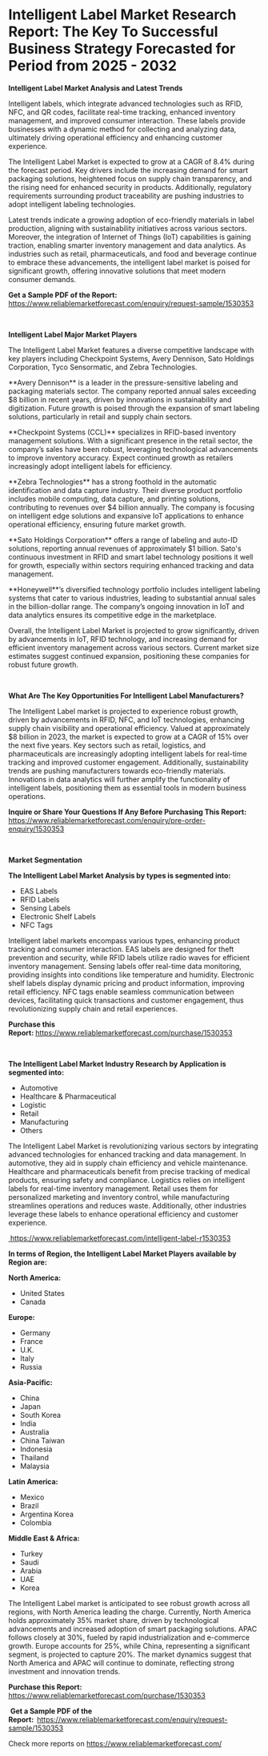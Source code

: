<p><h1>Intelligent Label Market Research Report: The Key To Successful Business Strategy Forecasted for Period from 2025 - 2032</h1></p><p><strong>Intelligent Label Market Analysis and Latest Trends</strong></p>
<p><p>Intelligent labels, which integrate advanced technologies such as RFID, NFC, and QR codes, facilitate real-time tracking, enhanced inventory management, and improved consumer interaction. These labels provide businesses with a dynamic method for collecting and analyzing data, ultimately driving operational efficiency and enhancing customer experience.</p><p>The Intelligent Label Market is expected to grow at a CAGR of 8.4% during the forecast period. Key drivers include the increasing demand for smart packaging solutions, heightened focus on supply chain transparency, and the rising need for enhanced security in products. Additionally, regulatory requirements surrounding product traceability are pushing industries to adopt intelligent labeling technologies. </p><p>Latest trends indicate a growing adoption of eco-friendly materials in label production, aligning with sustainability initiatives across various sectors. Moreover, the integration of Internet of Things (IoT) capabilities is gaining traction, enabling smarter inventory management and data analytics. As industries such as retail, pharmaceuticals, and food and beverage continue to embrace these advancements, the intelligent label market is poised for significant growth, offering innovative solutions that meet modern consumer demands.</p></p>
<p><strong>Get a Sample PDF of the Report:&nbsp;</strong> <a href="https://www.reliablemarketforecast.com/enquiry/request-sample/1530353?utm_campaign=3574&utm_medium=2&utm_source=Github&utm_content=ia&utm_term=04042025&utm_id=intelligent-label">https://www.reliablemarketforecast.com/enquiry/request-sample/1530353</a></p>
<p>&nbsp;</p>
<p><strong>Intelligent Label Major Market Players</strong></p>
<p><p>The Intelligent Label Market features a diverse competitive landscape with key players including Checkpoint Systems, Avery Dennison, Sato Holdings Corporation, Tyco Sensormatic, and Zebra Technologies.</p><p>**Avery Dennison** is a leader in the pressure-sensitive labeling and packaging materials sector. The company reported annual sales exceeding $8 billion in recent years, driven by innovations in sustainability and digitization. Future growth is poised through the expansion of smart labeling solutions, particularly in retail and supply chain sectors.</p><p>**Checkpoint Systems (CCL)** specializes in RFID-based inventory management solutions. With a significant presence in the retail sector, the company’s sales have been robust, leveraging technological advancements to improve inventory accuracy. Expect continued growth as retailers increasingly adopt intelligent labels for efficiency.</p><p>**Zebra Technologies** has a strong foothold in the automatic identification and data capture industry. Their diverse product portfolio includes mobile computing, data capture, and printing solutions, contributing to revenues over $4 billion annually. The company is focusing on intelligent edge solutions and expansive IoT applications to enhance operational efficiency, ensuring future market growth.</p><p>**Sato Holdings Corporation** offers a range of labeling and auto-ID solutions, reporting annual revenues of approximately $1 billion. Sato's continuous investment in RFID and smart label technology positions it well for growth, especially within sectors requiring enhanced tracking and data management.</p><p>**Honeywell**’s diversified technology portfolio includes intelligent labeling systems that cater to various industries, leading to substantial annual sales in the billion-dollar range. The company’s ongoing innovation in IoT and data analytics ensures its competitive edge in the marketplace.</p><p>Overall, the Intelligent Label Market is projected to grow significantly, driven by advancements in IoT, RFID technology, and increasing demand for efficient inventory management across various sectors. Current market size estimates suggest continued expansion, positioning these companies for robust future growth.</p></p>
<p>&nbsp;</p>
<p><strong>What Are The Key Opportunities For Intelligent Label Manufacturers?</strong></p>
<p><p>The Intelligent Label market is projected to experience robust growth, driven by advancements in RFID, NFC, and IoT technologies, enhancing supply chain visibility and operational efficiency. Valued at approximately $8 billion in 2023, the market is expected to grow at a CAGR of 15% over the next five years. Key sectors such as retail, logistics, and pharmaceuticals are increasingly adopting intelligent labels for real-time tracking and improved customer engagement. Additionally, sustainability trends are pushing manufacturers towards eco-friendly materials. Innovations in data analytics will further amplify the functionality of intelligent labels, positioning them as essential tools in modern business operations.</p></p>
<p><strong>Inquire or Share Your Questions If Any Before Purchasing This Report:</strong> <a href="https://www.reliablemarketforecast.com/enquiry/pre-order-enquiry/1530353?utm_campaign=3574&utm_medium=2&utm_source=Github&utm_content=ia&utm_term=04042025&utm_id=intelligent-label">https://www.reliablemarketforecast.com/enquiry/pre-order-enquiry/1530353</a></p>
<p>&nbsp;</p>
<p><strong>Market Segmentation</strong></p>
<p><strong>The Intelligent Label Market Analysis by types is segmented into:</strong></p>
<p><ul><li>EAS Labels</li><li>RFID Labels</li><li>Sensing Labels</li><li>Electronic Shelf Labels</li><li>NFC Tags</li></ul></p>
<p><p>Intelligent label markets encompass various types, enhancing product tracking and consumer interaction. EAS labels are designed for theft prevention and security, while RFID labels utilize radio waves for efficient inventory management. Sensing labels offer real-time data monitoring, providing insights into conditions like temperature and humidity. Electronic shelf labels display dynamic pricing and product information, improving retail efficiency. NFC tags enable seamless communication between devices, facilitating quick transactions and customer engagement, thus revolutionizing supply chain and retail experiences.</p></p>
<p><strong>Purchase this Report:&nbsp;</strong><a href="https://www.reliablemarketforecast.com/purchase/1530353?utm_campaign=3574&utm_medium=2&utm_source=Github&utm_content=ia&utm_term=04042025&utm_id=intelligent-label">https://www.reliablemarketforecast.com/purchase/1530353</a></p>
<p>&nbsp;</p>
<p><strong>The Intelligent Label Market Industry Research by Application is segmented into:</strong></p>
<p><ul><li>Automotive</li><li>Healthcare & Pharmaceutical</li><li>Logistic</li><li>Retail</li><li>Manufacturing</li><li>Others</li></ul></p>
<p><p>The Intelligent Label Market is revolutionizing various sectors by integrating advanced technologies for enhanced tracking and data management. In automotive, they aid in supply chain efficiency and vehicle maintenance. Healthcare and pharmaceuticals benefit from precise tracking of medical products, ensuring safety and compliance. Logistics relies on intelligent labels for real-time inventory management. Retail uses them for personalized marketing and inventory control, while manufacturing streamlines operations and reduces waste. Additionally, other industries leverage these labels to enhance operational efficiency and customer experience.</p></p>
<p><a href="https://www.reliablemarketforecast.com/intelligent-label-r1530353?utm_campaign=3574&utm_medium=2&utm_source=Github&utm_content=ia&utm_term=04042025&utm_id=intelligent-label">&nbsp;https://www.reliablemarketforecast.com/intelligent-label-r1530353</a></p>
<p><strong>In terms of Region, the Intelligent Label Market Players available by Region are:</strong></p>
<p>
    <p> <strong> North America: </strong>
        <ul>
            <li>United States</li>
            <li>Canada</li>
        </ul>
        </p> 
    <p> <strong> Europe: </strong>
        <ul>
            <li>Germany</li>
            <li>France</li>
            <li>U.K.</li>
            <li>Italy</li>
            <li>Russia</li>
        </ul>
        </p> 
    <p> <strong> Asia-Pacific: </strong>
        <ul>
            <li>China</li>
            <li>Japan</li>
            <li>South Korea</li>
            <li>India</li>
            <li>Australia</li>
            <li>China Taiwan</li>
            <li>Indonesia</li>
            <li>Thailand</li>
            <li>Malaysia</li>
        </ul>
        </p> 
    <p> <strong> Latin America: </strong>
        <ul>
            <li>Mexico</li>
            <li>Brazil</li>
            <li>Argentina Korea</li>
            <li>Colombia</li>
        </ul>
        </p> 
    <p> <strong> Middle East & Africa: </strong>
        <ul>
            <li>Turkey</li>
            <li>Saudi</li>
            <li>Arabia</li>
            <li>UAE</li>
            <li>Korea</li>
        </ul>
    </p>
    </p>
<p><p>The Intelligent Label market is anticipated to see robust growth across all regions, with North America leading the charge. Currently, North America holds approximately 35% market share, driven by technological advancements and increased adoption of smart packaging solutions. APAC follows closely at 30%, fueled by rapid industrialization and e-commerce growth. Europe accounts for 25%, while China, representing a significant segment, is projected to capture 20%. The market dynamics suggest that North America and APAC will continue to dominate, reflecting strong investment and innovation trends.</p></p>
<p><strong>Purchase this Report: </strong><a href="https://www.reliablemarketforecast.com/purchase/1530353?utm_campaign=3574&utm_medium=2&utm_source=Github&utm_content=ia&utm_term=04042025&utm_id=intelligent-label">https://www.reliablemarketforecast.com/purchase/1530353</a></p>
<p>&nbsp;<strong>Get a Sample PDF of the Report:&nbsp;&nbsp;</strong><a href="https://www.reliablemarketforecast.com/enquiry/request-sample/1530353?utm_campaign=3574&utm_medium=2&utm_source=Github&utm_content=ia&utm_term=04042025&utm_id=intelligent-label">https://www.reliablemarketforecast.com/enquiry/request-sample/1530353</a></p>
<p><strong></strong></p>
<p>Check more reports on <a href="https://www.reliablemarketforecast.com/?utm_campaign=3574&utm_medium=2&utm_source=Github&utm_content=ia&utm_term=04042025&utm_id=intelligent-label">https://www.reliablemarketforecast.com/</a></p>